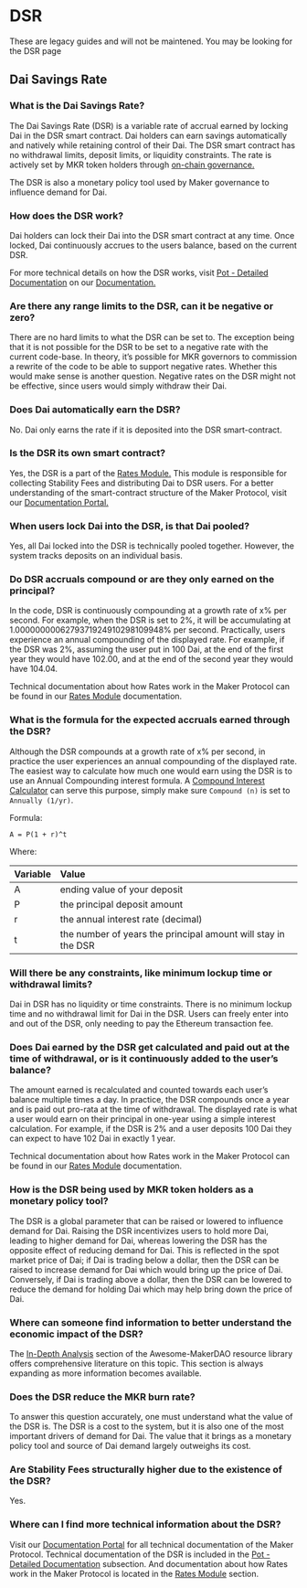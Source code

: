 # DSR

 These are legacy guides and will not be maintened. You may be looking for the DSR page

## Dai Savings Rate

### What is the Dai Savings Rate?

The Dai Savings Rate \(DSR\) is a variable rate of accrual earned by locking Dai in the DSR smart contract. Dai holders can earn savings automatically and natively while retaining control of their Dai. The DSR smart contract has no withdrawal limits, deposit limits, or liquidity constraints. The rate is actively set by MKR token holders through [on-chain governance.](https://github.com/blimpa/maker-operational-manual/tree/585db80e297ca25b975cb68c1fea55f2f3bc1634/learn/governance/on-chain-gov/README.md)

The DSR is also a monetary policy tool used by Maker governance to influence demand for Dai.

### How does the DSR work?

Dai holders can lock their Dai into the DSR smart contract at any time. Once locked, Dai continuously accrues to the users balance, based on the current DSR.

For more technical details on how the DSR works, visit [Pot - Detailed Documentation](https://docs.makerdao.com/smart-contract-modules/rates-module/pot-detailed-documentation) on our [Documentation.](https://docs.makerdao.com/)

### Are there any range limits to the DSR, can it be negative or zero?

There are no hard limits to what the DSR can be set to. The exception being that it is not possible for the DSR to be set to a negative rate with the current code-base. In theory, it’s possible for MKR governors to commission a rewrite of the code to be able to support negative rates. Whether this would make sense is another question. Negative rates on the DSR might not be effective, since users would simply withdraw their Dai.

### Does Dai automatically earn the DSR?

No. Dai only earns the rate if it is deposited into the DSR smart-contract.

### Is the DSR its own smart contract?

Yes, the DSR is a part of the [Rates Module.](https://docs.makerdao.com/smart-contract-modules/rates-module) This module is responsible for collecting Stability Fees and distributing Dai to DSR users. For a better understanding of the smart-contract structure of the Maker Protocol, visit our [Documentation Portal.](https://docs.makerdao.com/)

### When users lock Dai into the DSR, is that Dai pooled?

Yes, all Dai locked into the DSR is technically pooled together. However, the system tracks deposits on an individual basis.

### Do DSR accruals compound or are they only earned on the principal?

In the code, DSR is continuously compounding at a growth rate of x% per second. For example, when the DSR is set to 2%, it will be accumulating at 1.0000000006279371924910298109948‬% per second. Practically, users experience an annual compounding of the displayed rate. For example, if the DSR was 2%, assuming the user put in 100 Dai, at the end of the first year they would have 102.00, and at the end of the second year they would have 104.04.

Technical documentation about how Rates work in the Maker Protocol can be found in our [Rates Module](https://docs.makerdao.com/smart-contract-modules/rates-module) documentation.

### What is the formula for the expected accruals earned through the DSR?

Although the DSR compounds at a growth rate of x% per second, in practice the user experiences an annual compounding of the displayed rate. The easiest way to calculate how much one would earn using the DSR is to use an Annual Compounding interest formula. A [Compound Interest Calculator](https://www.calculatorsoup.com/calculators/financial/compound-interest-calculator.php) can serve this purpose, simply make sure `Compound (n)` is set to `Annually (1/yr)`.

Formula:

```text
A = P(1 + r)^t
```

Where:

| Variable | Value |
| :--- | :--- |
| A | ending value of your deposit |
| P | the principal deposit amount |
| r | the annual interest rate \(decimal\) |
| t | the number of years the principal amount will stay in the DSR |

### Will there be any constraints, like minimum lockup time or withdrawal limits?

Dai in DSR has no liquidity or time constraints. There is no minimum lockup time and no withdrawal limit for Dai in the DSR. Users can freely enter into and out of the DSR, only needing to pay the Ethereum transaction fee.

### Does Dai earned by the DSR get calculated and paid out at the time of withdrawal, or is it continuously added to the user’s balance?

The amount earned is recalculated and counted towards each user’s balance multiple times a day. In practice, the DSR compounds once a year and is paid out pro-rata at the time of withdrawal. The displayed rate is what a user would earn on their principal in one-year using a simple interest calculation. For example, if the DSR is 2% and a user deposits 100 Dai they can expect to have 102 Dai in exactly 1 year.

Technical documentation about how Rates work in the Maker Protocol can be found in our [Rates Module](https://docs.makerdao.com/smart-contract-modules/rates-module) documentation.

### How is the DSR being used by MKR token holders as a monetary policy tool?

The DSR is a global parameter that can be raised or lowered to influence demand for Dai. Raising the DSR incentivizes users to hold more Dai, leading to higher demand for Dai, whereas lowering the DSR has the opposite effect of reducing demand for Dai. This is reflected in the spot market price of Dai; if Dai is trading below a dollar, then the DSR can be raised to increase demand for Dai which would bring up the price of Dai. Conversely, if Dai is trading above a dollar, then the DSR can be lowered to reduce the demand for holding Dai which may help bring down the price of Dai.

### Where can someone find information to better understand the economic impact of the DSR?

The [In-Depth Analysis](https://awesome.makerdao.com/#in-depth-analysis) section of the Awesome-MakerDAO resource library offers comprehensive literature on this topic. This section is always expanding as more information becomes available.

### Does the DSR reduce the MKR burn rate?

To answer this question accurately, one must understand what the value of the DSR is. The DSR is a cost to the system, but it is also one of the most important drivers of demand for Dai. The value that it brings as a monetary policy tool and source of Dai demand largely outweighs its cost.

### Are Stability Fees structurally higher due to the existence of the DSR?

Yes.

### Where can I find more technical information about the DSR?

Visit our [Documentation Portal](https://docs.makerdao.com/) for all technical documentation of the Maker Protocol. Technical documentation of the DSR is included in the [Pot - Detailed Documentation](https://docs.makerdao.com/smart-contract-modules/rates-module/pot-detailed-documentation) subsection. And documentation about how Rates work in the Maker Protocol is located in the [Rates Module](https://docs.makerdao.com/smart-contract-modules/rates-module) section.

